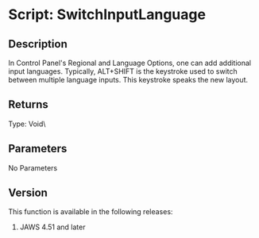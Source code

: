 # Script: SwitchInputLanguage

## Description

In Control Panel\'s Regional and Language Options, one can add
additional input languages. Typically, ALT+SHIFT is the keystroke used
to switch between multiple language inputs. This keystroke speaks the
new layout.

## Returns

Type: Void\

## Parameters

No Parameters

## Version

This function is available in the following releases:

1.  JAWS 4.51 and later
